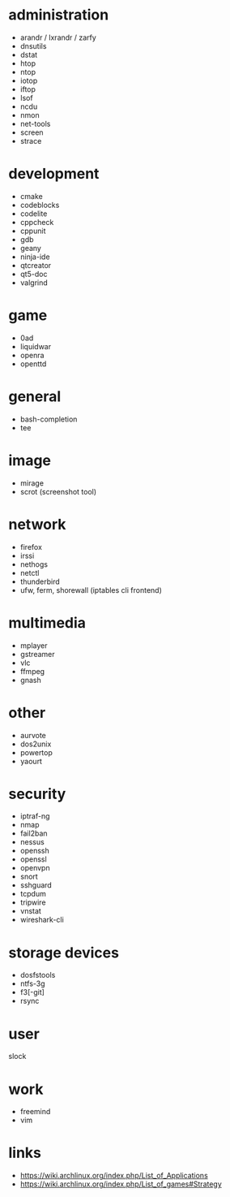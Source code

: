 # administration

* arandr / lxrandr / zarfy
* dnsutils
* dstat
* htop
* ntop
* iotop
* iftop
* lsof
* ncdu
* nmon
* net-tools
* screen
* strace

# development

* cmake
* codeblocks
* codelite
* cppcheck
* cppunit
* gdb
* geany
* ninja-ide
* qtcreator
* qt5-doc
* valgrind

# game

* 0ad
* liquidwar
* openra
* openttd

# general

* bash-completion
* tee
 
# image

* mirage
* scrot (screenshot tool)

# network

* firefox
* irssi
* nethogs
* netctl
* thunderbird
* ufw, ferm, shorewall (iptables cli frontend)

# multimedia

* mplayer
* gstreamer
* vlc
* ffmpeg
* gnash

# other

* aurvote
* dos2unix
* powertop
* yaourt

# security

* iptraf-ng
* nmap
* fail2ban
* nessus
* openssh
* openssl
* openvpn
* snort
* sshguard
* tcpdum
* tripwire
* vnstat
* wireshark-cli

# storage devices

* dosfstools
* ntfs-3g
* f3[-git]
* rsync

# user

slock

# work

* freemind
* vim

# links

* https://wiki.archlinux.org/index.php/List_of_Applications
* https://wiki.archlinux.org/index.php/List_of_games#Strategy
